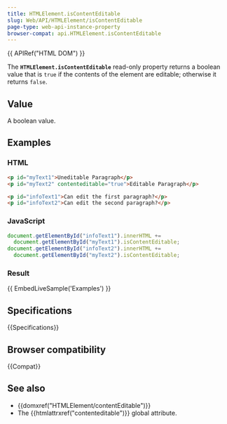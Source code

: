 ```yaml
---
title: HTMLElement.isContentEditable
slug: Web/API/HTMLElement/isContentEditable
page-type: web-api-instance-property
browser-compat: api.HTMLElement.isContentEditable
---
```


{{ APIRef("HTML DOM") }}

The **`HTMLElement.isContentEditable`** read-only property
returns a boolean value that is `true` if the contents of the element
are editable; otherwise it returns `false`.

## Value

A boolean value.

## Examples

### HTML

```html
<p id="myText1">Uneditable Paragraph</p>
<p id="myText2" contenteditable="true">Editable Paragraph</p>

<p id="infoText1">Can edit the first paragraph?</p>
<p id="infoText2">Can edit the second paragraph?</p>
```

### JavaScript

```js
document.getElementById("infoText1").innerHTML +=
  document.getElementById("myText1").isContentEditable;
document.getElementById("infoText2").innerHTML +=
  document.getElementById("myText2").isContentEditable;
```

### Result

{{ EmbedLiveSample('Examples') }}

## Specifications

{{Specifications}}

## Browser compatibility

{{Compat}}

## See also

- {{domxref("HTMLElement/contentEditable")}}
- The {{htmlattrxref("contenteditable")}} global attribute.
